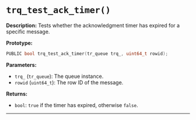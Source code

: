 # `trq_test_ack_timer()`

**Description:**
Tests whether the acknowledgment timer has expired for a specific message.

**Prototype:**
```c
PUBLIC bool trq_test_ack_timer(tr_queue trq_, uint64_t rowid);
```

**Parameters:**
- `trq_` (`tr_queue`): The queue instance.
- `rowid` (`uint64_t`): The row ID of the message.

**Returns:**
- `bool`: `true` if the timer has expired, otherwise `false`.

---

